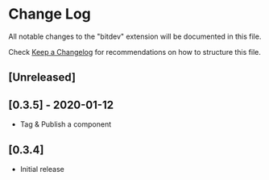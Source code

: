# Change Log

All notable changes to the "bitdev" extension will be documented in this file.

Check [Keep a Changelog](http://keepachangelog.com/) for recommendations on how to structure this file.



## [Unreleased]


## [0.3.5] - 2020-01-12

- Tag & Publish a component

## [0.3.4]

- Initial release

